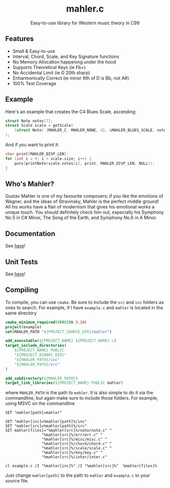 <h1 align="center">mahler.c</h1>

<p align="center">Easy-to-use library for Western music theory in C99</p>

## Features

* Small & Easy-to-use
* Interval, Chord, Scale, and Key Signature functions
* No Memory Allocation happening under the hood
* Supports Theoretical Keys (ie Fb+)
* No Accidental Limit (ie G 20th sharp)
* Enharmonically Correct (ie minor 6th of D is Bb, not A#)
* 100% Test Coverage

## Example

Here's an example that creates the C4 Blues Scale, ascending:

```C
struct Note notes[7];
struct Scale scale = getScale(
    (struct Note) {MAHLER_C, MAHLER_NONE, 4}, &MAHLER_BLUES_SCALE, notes, MAHLER_ASCEND, NULL
);
```

And if you want to print it:

```C
char print[MAHLER_DISP_LEN];
for (int i = 0; i < scale.size; i++) {
    puts(printNote(scale.notes[i], print, MAHLER_DISP_LEN, NULL));
}
```

## Who's Mahler?

Gustav Mahler is one of my favourite composers; if you like the emotions of Wagner, and the ideas of Stravinsky, Mahler is the perfect middle ground! All his works have a flair of modernism that gives his emotional works a unique touch. You should definitely check him out, especially his Symphony No.5 in C# Minor, The Song of the Earth, and Symphony No.6 in A Minor.

## Documentation

See [here](doc/README.md)!

## Unit Tests

See [here](test)!

## Compiling

To compile, you can use ```cmake```. Be sure to include the ```src``` and ```inc``` folders as ones to search. For example, if I have ```example.c``` and ```mahler``` is located in the same directory

```CMake
cmake_minimum_required(VERSION 3.10)
project(example)
set(MAHLER_PATH "${PROJECT_SOURCE_DIR}/mahler")

add_executable(${PROJECT_NAME} ${PROJECT_NAME}.c)
target_include_directories(
    ${PROJECT_NAME} PUBLIC
    "${PROJECT_BINARY_DIR}"
    "${MAHLER_PATH}/inc"
    "${MAHLER_PATH}/src"
)

add_subdirectory(${MAHLER_PATH})
target_link_libraries(${PROJECT_NAME} PUBLIC mahler)
```

where ```MAHLER_PATH``` is the path to ```mahler```. It is also simple to do it via the commandline, but again make sure to include those folders. For example, using MSVC on the commandline

```Batch
SET "mahler[path]=mahler"

SET "mahler[inc]=%mahler[path]%/inc"
SET "mahler[src]=%mahler[path]%/src"
SET mahler[files]="%mahler[src]%/note/note.c" ^
                "%mahler[src]%/err/err.c" ^
                "%mahler[src]%/misc/misc.c" ^
                "%mahler[src]%/chord/chord.c" ^
                "%mahler[src]%/scale/scale.c" ^
                "%mahler[src]%/key/key.c" ^
                "%mahler[src]%/inter/inter.c"

cl example.c /I "%mahler[inc]%" /I "%mahler[src]%"  %mahler[files]%
```

Just change ```mahler[path]``` to the path to ```mahler``` and ```example.c``` to your source file.




